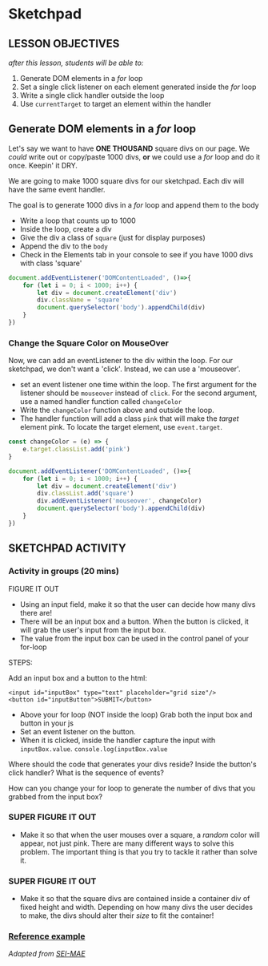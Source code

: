# Sketchpad

## LESSON OBJECTIVES

_after this lesson, students will be able to:_

1. Generate DOM elements in a _for_ loop
2. Set a single click listener on each element generated inside the _for_ loop
3. Write a single click handler outside the loop
4. Use `currentTarget` to target an element within the handler

## Generate DOM elements in a _for_ loop

Let's say we want to have **ONE THOUSAND** square divs on our page. We _could_ write out or copy/paste 1000 divs, **or** we could use a _for_ loop and do it once. Keepin' it DRY.

We are going to make 1000 square divs for our sketchpad. Each div will have the same event handler.

The goal is to generate 1000 divs in a _for_ loop and append them to the body

* Write a loop that counts up to 1000
* Inside the loop, create a div
* Give the div a class of `square` \(just for display purposes\)
* Append the div to the `body`
* Check in the Elements tab in your console to see if you have 1000 divs with class 'square'

```javascript
document.addEventListener('DOMContentLoaded', ()=>{
    for (let i = 0; i < 1000; i++) {
        let div = document.createElement('div')
        div.className = 'square'
        document.querySelector('body').appendChild(div)
    }
})
```

### Change the Square Color on MouseOver

Now, we can add an eventListener to the div within the loop. For our sketchpad, we don't want a 'click'. Instead, we can use a 'mouseover'.

* set an event listener one time within the loop. The first argument for the listener should be `mouseover` instead of `click`. For the second argument, use a named handler function called `changeColor`
* Write the `changeColor` function above and outside the loop.
* The handler function will add a class `pink` that will make the _target_ element pink. To locate the target element, use `event.target`.

```javascript
const changeColor = (e) => {
    e.target.classList.add('pink')
} 

document.addEventListener('DOMContentLoaded', ()=>{
    for (let i = 0; i < 1000; i++) {
        let div = document.createElement('div')
        div.classList.add('square')
        div.addEventListener('mouseover', changeColor)
        document.querySelector('body').appendChild(div)
    }
})
```

## SKETCHPAD ACTIVITY

### Activity in groups \(20 mins\)

FIGURE IT OUT

* Using an input field, make it so that the user can decide how many divs there are!
* There will be an input box and a button. When the button is clicked, it will grab the user's input from the input box.
* The value from the input box can be used in the control panel of your for-loop

STEPS:

Add an input box and a button to the html:

```markup
<input id="inputBox" type="text" placeholder="grid size"/>
<button id="inputButton">SUBMIT</button>
```

* Above your for loop \(NOT inside the loop\) Grab both the input box and button in your js
* Set an event listener on the button.
* When it is clicked, inside the handler capture the input with `inputBox.value`. `console.log(inputBox.value`

Where should the code that generates your divs reside? Inside the button's click handler? What is the sequence of events?

How can you change your for loop to generate the number of divs that you grabbed from the input box?

### SUPER FIGURE IT OUT

* Make it so that when the user mouses over a square, a _random_ color will appear, not just pink. There are many different ways to solve this problem. The important thing is that you try to tackle it rather than solve it.

### SUPER FIGURE IT OUT

* Make it so that the square divs are contained inside a container div of fixed height and width. Depending on how many divs the user decides to make, the divs should alter their _size_ to fit the container!

### [Reference example](https://taylordarneille.github.io/sketchpad/)

_Adapted from_ [_SEI-MAE_](https://git.generalassemb.ly/Software-Engineering-Immersive-Remote/SEIR-MAE-INSTRUCTORS/blob/master/unit_1/w07d2/instructor_notes/sketchpad.md)

